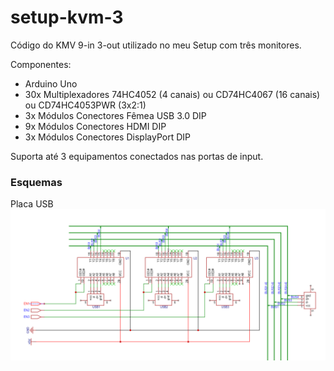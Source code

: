 # setup-kvm-3
Código do KMV 9-in 3-out utilizado no meu Setup com três monitores.

Componentes:

* Arduino Uno
* 30x Multiplexadores 74HC4052 (4 canais) ou CD74HC4067 (16 canais) ou CD74HC4053PWR (3x2:1)
* 3x Módulos Conectores Fêmea USB 3.0 DIP
* 9x Módulos Conectores HDMI DIP
* 3x Módulos Conectores DisplayPort DIP

Suporta até 3 equipamentos conectados nas portas de input.

### Esquemas

Placa USB
![Placa USB!](/images/PCB-1.PNG)
